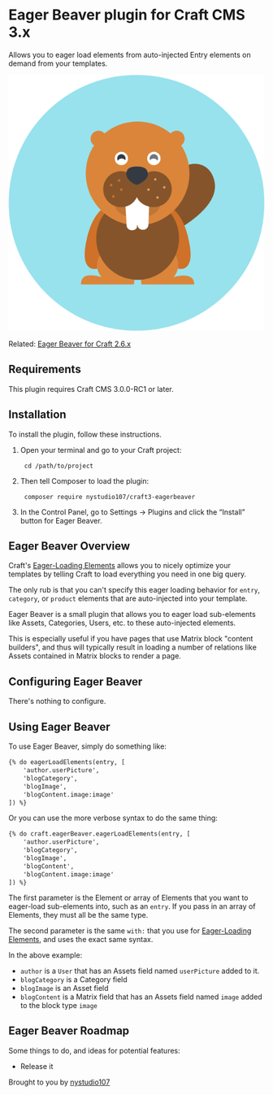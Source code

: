# Eager Beaver plugin for Craft CMS 3.x

Allows you to eager load elements from auto-injected Entry elements on demand from your templates.

![Screenshot](resources/img/beaver.png)

Related: [Eager Beaver for Craft 2.6.x](https://github.com/nystudio107/eagerbeaver)

## Requirements

This plugin requires Craft CMS 3.0.0-RC1 or later.

## Installation

To install the plugin, follow these instructions.

1. Open your terminal and go to your Craft project:

        cd /path/to/project

2. Then tell Composer to load the plugin:

        composer require nystudio107/craft3-eagerbeaver

3. In the Control Panel, go to Settings → Plugins and click the “Install” button for Eager Beaver.

## Eager Beaver Overview

Craft's [Eager-Loading Elements](https://craftcms.com/docs/templating/eager-loading-elements) allows you to nicely optimize your templates by telling Craft to load everything you need in one big query.

The only rub is that you can't specify this eager loading behavior for `entry`, `category`, or `product` elements that are auto-injected into your template.

Eager Beaver is a small plugin that allows you to eager load sub-elements like Assets, Categories, Users, etc. to these auto-injected elements.

This is especially useful if you have pages that use Matrix block "content builders", and thus will typically result in loading a number of relations like Assets contained in Matrix blocks to render a page.

## Configuring Eager Beaver

There's nothing to configure.

## Using Eager Beaver

To use Eager Beaver, simply do something like:

```
{% do eagerLoadElements(entry, [
    'author.userPicture',
    'blogCategory',
    'blogImage',
    'blogContent.image:image'
]) %}
```

Or you can use the more verbose syntax to do the same thing:

```
{% do craft.eagerBeaver.eagerLoadElements(entry, [
    'author.userPicture',
    'blogCategory',
    'blogImage',
    'blogContent',
    'blogContent.image:image'
]) %}
```

The first parameter is the Element or array of Elements that you want to eager-load sub-elements into, such as an `entry`. If you pass in an array of Elements, they must all be the same type.

The second parameter is the same `with:` that you use for [Eager-Loading Elements](https://craftcms.com/docs/templating/eager-loading-elements), and uses the exact same syntax.

In the above example:
 - `author` is a `User` that has an Assets field named `userPicture` added to it.
 - `blogCategory` is a Category field
 - `blogImage` is an Asset field
 - `blogContent` is a Matrix field that has an Assets field named `image` added to the block type `image`

## Eager Beaver Roadmap

Some things to do, and ideas for potential features:

* Release it

Brought to you by [nystudio107](https://nystudio107.com)
